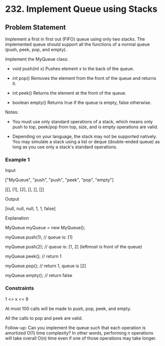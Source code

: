 # 232. Implement Queue using Stacks

## Problem Statement

Implement a first in first out (FIFO) queue using only two stacks. The implemented queue should support all the functions of a normal queue (push, peek, pop, and empty).

Implement the MyQueue class:

- void push(int x) Pushes element x to the back of the queue.

- int pop() Removes the element from the front of the queue and returns it.

- int peek() Returns the element at the front of the queue.

- boolean empty() Returns true if the queue is empty, false otherwise.

Notes:

- You must use only standard operations of a stack, which means only push to top, peek/pop from top, size, and is empty operations are valid.

- Depending on your language, the stack may not be supported natively. You may simulate a stack using a list or deque (double-ended queue) as long as you use only a stack's standard operations.

### Example 1

Input

["MyQueue", "push", "push", "peek", "pop", "empty"]

[[], [1], [2], [], [], []]

Output

[null, null, null, 1, 1, false]

Explanation

MyQueue myQueue = new MyQueue();

myQueue.push(1); // queue is: [1]

myQueue.push(2); // queue is: [1, 2] (leftmost is front of the queue)

myQueue.peek(); // return 1

myQueue.pop(); // return 1, queue is [2]

myQueue.empty(); // return false

### Constraints

1 <= x <= 9

At most 100 calls will be made to push, pop, peek, and empty.

All the calls to pop and peek are valid.

Follow-up: Can you implement the queue such that each operation is amortized O(1) time complexity? In other words, performing n operations will take overall O(n) time even if one of those operations may take longer.
